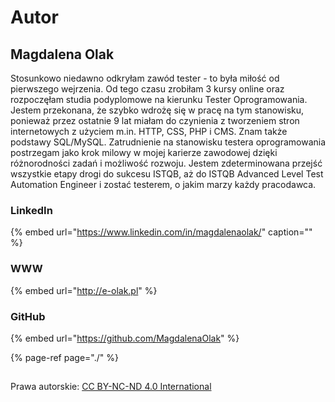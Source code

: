 # Autor

## Magdalena Olak

Stosunkowo niedawno odkryłam zawód tester - to była miłość od pierwszego wejrzenia. Od tego czasu zrobiłam 3 kursy online oraz rozpoczęłam studia podyplomowe na kierunku Tester Oprogramowania. Jestem przekonana, że szybko wdrożę się w pracę na tym stanowisku, ponieważ przez ostatnie 9 lat miałam do czynienia z tworzeniem stron internetowych z użyciem m.in. HTTP, CSS, PHP i CMS. Znam także podstawy SQL/MySQL. Zatrudnienie na stanowisku testera oprogramowania postrzegam jako krok milowy w mojej karierze zawodowej dzięki różnorodności zadań i możliwość rozwoju. Jestem zdeterminowana przejść wszystkie etapy drogi do sukcesu ISTQB, aż do ISTQB Advanced Level Test Automation Engineer i zostać testerem, o jakim marzy każdy pracodawca.

### LinkedIn

{% embed url="https://www.linkedin.com/in/magdalenaolak/" caption="" %}

### WWW

{% embed url="http://e-olak.pl" %}

### GitHub

{% embed url="https://github.com/MagdalenaOlak" %}

{% page-ref page="./" %}



## 

Prawa autorskie: [CC BY-NC-ND 4.0 International](https://creativecommons.org/licenses/by-nc-nd/4.0/)

